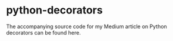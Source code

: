 # python-decorators
The accompanying source code for my Medium article on Python decorators can be found here.
